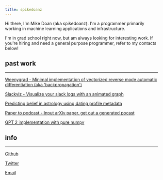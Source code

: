 ```yaml
---
title: spikedoanz
---
```

Hi there, I'm Mike Doan (aka spikedoanz). I'm a programmer primarily working in machine learning applications and infrastructure. 

I'm in grad school right now, but am always looking for interesting work. If you're hiring and need a general purpose programmer, refer to my contacts below!

## past work ##
---

[Weenygrad - Minimal implementation of vectorized reverse mode automatic differentiation (aka 'backpropagation')](https://github.com/spikedoanz/weenygrad)

[Slackviz - Visualize your slack logs with an animated graph](https://www.linkedin.com/feed/update/urn:li:activity:7145401736202002432/)

[Predicting belief in astrology using dating profile metadata](https://github.com/spikedoanz/CSC4850-Machine-Learning-Project)

[Paper to podcast - Input arXiv paper, get out a generated pocast](https://github.com/spikedoanz/paper-to-podcast)

[GPT 2 implementation with pure numpy](https://github.com/spikedoanz/GPTnum.py)


## info ##
---

[Github](https://github.com/spikedoanz)

[Twitter](https://twitter.com/spikedoanz)

[Email](mailto:spikedoanz@gmail.com)
